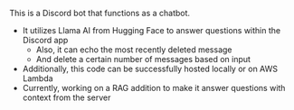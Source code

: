 This is a Discord bot that functions as a chatbot.
- It utilizes Llama AI from Hugging Face to answer questions within the Discord app
    - Also, it can echo the most recently deleted message
    - And delete a certain number of messages based on input
- Additionally, this code can be successfully hosted locally or on AWS Lambda
- Currently, working on a RAG addition to make it answer questions with context from the server
